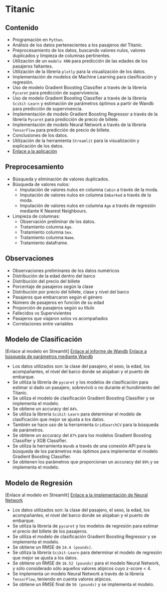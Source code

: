 # **Titanic**

## Contenido

* Programación en `Python`.
* Análisis de los datos pertenecientes a los pasajeros del Titanic.
* Preprocesamiento de los datos, buscando valores nulos, valores duplicados y limpieza de columnas pertinentes.
* Utilización de un ``modelo KNN`` para predicción de las edades de los pasajeros faltantes.
* Utilización de la librería `plotly` para la visualización de los datos.
* Implementación de modelos de Machine Learning para clasificación y regresión.
* Uso de modelo Gradient Boosting Classifier a través de la librería ``Pycaret`` para predicción de supervivencia.
* Uso de modelo Gradient Boosting Classifier a través de la librería ``Scikit-Learn`` y estimación de parámetros óptimos a partir de Wandb para predicción de supervivencia.
* Implementación de modelo Gradient Boosting Regressor a través de la librería ``Pycaret`` para predicción de precio de billete.
* Implementación de modelo Neural Network a través de la librería ``TensorFlow`` para predicción de precio de billete.
* Conclusiones de los datos.
* Utilización de la herramienta `Streamlit` para la visualización y explicación de los datos.
* [Enlace a la aplicación](https://alba-app-titanic.streamlit.app/)

## Preprocesamiento

* Búsqueda y eliminación de valores duplicados.
* Búsqueda de valores nulos:
  * Imputación de valores nulos en columna `Cabin` a través de la moda.
  * Imputación de valores nulos en columna `Embarked` a través de la moda.
  * Imputación de valores nulos en columna `Age` a través de regresión mediante K Nearest Neighbours.
* Limpieza de columnas:
  * Observación preliminar de los datos.
  * Tratamiento columna `Age`.
  * Tratamiento columna `Sex`.
  * Tratamiento columna `Name`.
  * Tratamiento dataframe.

## Observaciones

* Observaciones preliminares de los datos numéricos
* Distribución de la edad dentro del barco
* Distribución del precio del billete
* Porcentaje de pasajeros según la clase
* Distribución por precio del billete, clase y nivel del barco
* Pasajeros que embarcaron según el género
* Número de pasajeros en función de su edad
* Proporción de pasajeros según su título
* Fallecidos vs Supervivientes
* Pasajeros que viajaron solos vs acompañados
* Correlaciones entre variables

## Modelo de Clasificación

[Enlace al modelo en Streamlit]
[Enlace al informe de Wandb](https://wandb.ai/alba-m-boga/Project_Titanic/reports/Predictor-de-Supervivencia--Vmlldzo0ODA1NTE3)
[Enlace a búsqueda de parámetros mediante Wandb](https://github.com/AlbaBoga/DataAnalyticsPorfolio/blob/main/Project_Titanic/Project_Titanic_wandb.ipynb)

* Los datos utilizados son: la clase del pasajero, el sexo, la edad, los acompañantes, el nivel del barco donde se alojaban y el puerto de embarque.
* Se utiliza la librería de `pycaret` y los modelos de clasificación para estimar si dado un pasajero, sobrevivió o no durante el hundimiento del Titanic.
* Se utiliza el modelo de clasificación Gradient Boosting Classifier y se implementa el modelo.
* Se obtiene un accuracy del ``84%``.
* Se utiliza la librería ``Scikit-Learn`` para determinar el modelo de clasificación que mejor se ajusta a los datos.
* También se hace uso de la herramienta ``GridSearchCV`` para la búsqueda de parámetros.
* Se obtiene un accuracy del ``87%`` para los modelos Gradient Boosting Classifier y XGB Classifier.
* Se utiliza la herramienta ``Wandb`` a través de una conexión API para la búsqueda de los parámetros más óptimos para implementar el modelo Gradient Boosting Classifier.
* Se obtienen los parámetros que proporcionan un accuracy del ``89%`` y se implementa el modelo.

## Modelo de Regresión

[Enlace al modelo en Streamlit]
[Enlace a la implementación de Neural Network](https://github.com/AlbaBoga/DataAnalyticsPorfolio/blob/main/Project_Titanic/tensorflowtitanic_reg.ipynb)

* Los datos utilizados son: la clase del pasajero, el sexo, la edad, los acompañantes, el nivel del barco donde se alojaban y el puerto de embarque.
* Se utiliza la librería de `pycaret` y los modelos de regresión para estimar el precio del billete de los pasajeros.
* Se utiliza el modelo de clasificación Gradient Boosting Regressor y se implementa el modelo.
* Se obtiene un RMSE de ``24.4 (pounds)``.
* Se utiliza la librería ``Scikit-Learn`` para determinar el modelo de regresión que mejor se ajusta a los datos.
* Se obtiene un RMSE de ``16.52 (pounds)`` para el modelo Neural Network, y sólo considerado sólo aquellos valores atípicos cuyo z-score < 4.
* Se implementa un modelo Neural Network a través de la librería ``TensorFlow``, teniendo en cuenta valores atípicos.
* Se obtiene un RMSE final de ``50 (pounds)`` y se implementa el modelo.

